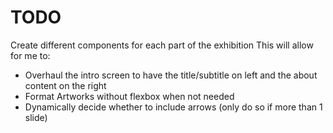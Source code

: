 # TODO

Create different components for each part of the exhibition
This will allow for me to:

-   Overhaul the intro screen to have the title/subtitle on left and
    the about content on the right
-   Format Artworks without flexbox when not needed
-   Dynamically decide whether to include arrows (only do so if more than 1 slide)
